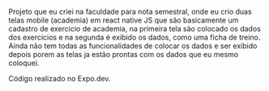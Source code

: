 Projeto que eu criei na faculdade para nota semestral, onde eu crio duas telas mobile (academia) em react native JS que são basicamente um cadastro de exercicio de academia, na primeira tela são colocado os dados dos exercicios e na segunda é exibido os dados, como uma ficha
de treino. 
Ainda não tem todas as funcionalidades de colocar os dados e ser exibido depois porem as telas ja estão prontas com os dados que eu mesmo coloquei.

Código realizado no Expo.dev.